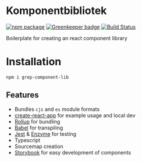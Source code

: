 # Komponentbibliotek

[![npm package](https://img.shields.io/npm/v/grep-component-lib/latest.svg)](https://www.npmjs.com/package/grep-component-lib) [![Greenkeeper badge](https://badges.greenkeeper.io/kimbouvet/component-library-boilerplate.svg)](https://greenkeeper.io/) 
[![Build Status](https://travis-ci.com/kimbouvet/component-library-boilerplate.svg?branch=master)](https://travis-ci.com/kimbouvet/component-library-boilerplate)

Boilerplate for creating an react component library

# Installation

    npm i grep-component-lib

## Features

- Bundles `cjs` and `es` module formats
- [create-react-app](https://github.com/facebookincubator/create-react-app) for example usage and local dev
- [Rollup](https://rollupjs.org/) for bundling
- [Babel](https://babeljs.io/) for transpiling
- [Jest](https://facebook.github.io/jest/) & [Enzyme](https://github.com/airbnb/enzyme)  for testing
- Typescript
- Sourcemap creation
- [Storybook](https://storybook.js.org) for easy development of components
